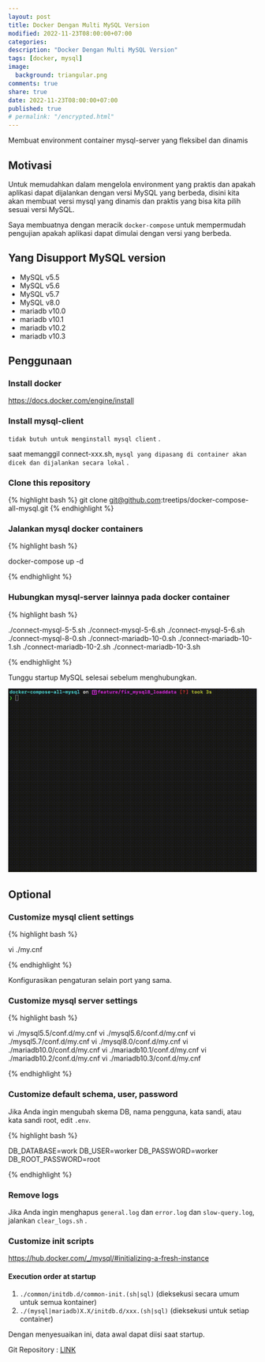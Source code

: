```yaml
---
layout: post
title: Docker Dengan Multi MySQL Version
modified: 2022-11-23T08:00:00+07:00
categories:
description: "Docker Dengan Multi MySQL Version"
tags: [docker, mysql]
image:
  background: triangular.png
comments: true
share: true
date: 2022-11-23T08:00:00+07:00
published: true
# permalink: "/encrypted.html"
---
```


Membuat environment container mysql-server yang fleksibel dan dinamis

## Motivasi

Untuk memudahkan dalam mengelola environment yang praktis dan apakah aplikasi dapat dijalankan dengan versi MySQL yang berbeda, disini kita akan membuat versi mysql yang dinamis dan praktis yang bisa kita pilih sesuai versi MySQL.

Saya membuatnya dengan meracik `docker-compose` untuk mempermudah pengujian apakah aplikasi dapat dimulai dengan versi yang berbeda.

## Yang Disupport MySQL version

- MySQL v5.5
- MySQL v5.6
- MySQL v5.7
- MySQL v8.0
- mariadb v10.0
- mariadb v10.1
- mariadb v10.2
- mariadb v10.3

## Penggunaan

### Install docker

https://docs.docker.com/engine/install

### Install mysql-client

`tidak butuh untuk menginstall mysql client` .

saat memanggil connect-xxx.sh, `mysql yang dipasang di container akan dicek dan dijalankan secara lokal` .

### Clone this repository

{% highlight bash %} 
git clone git@github.com:treetips/docker-compose-all-mysql.git
{% endhighlight %}

### Jalankan mysql docker containers

{% highlight bash %}

docker-compose up -d

{% endhighlight %}

### Hubungkan mysql-server lainnya pada docker container

{% highlight bash %}

./connect-mysql-5-5.sh
./connect-mysql-5-6.sh
./connect-mysql-5-6.sh
./connect-mysql-8-0.sh
./connect-mariadb-10-0.sh
./connect-mariadb-10-1.sh
./connect-mariadb-10-2.sh
./connect-mariadb-10-3.sh

{% endhighlight %}

Tunggu startup MySQL selesai sebelum menghubungkan.

<img src="/images/2022/startup_mysql.gif" alt="">

## Optional

### Customize mysql client settings

{% highlight bash %}

vi ./my.cnf

{% endhighlight %}

Konfigurasikan pengaturan selain port yang sama.

### Customize mysql server settings

{% highlight bash %}

vi ./mysql5.5/conf.d/my.cnf
vi ./mysql5.6/conf.d/my.cnf
vi ./mysql5.7/conf.d/my.cnf
vi ./mysql8.0/conf.d/my.cnf
vi ./mariadb10.0/conf.d/my.cnf
vi ./mariadb10.1/conf.d/my.cnf
vi ./mariadb10.2/conf.d/my.cnf
vi ./mariadb10.3/conf.d/my.cnf

{% endhighlight %}

### Customize default schema, user, password

Jika Anda ingin mengubah skema DB, nama pengguna, kata sandi, atau kata sandi root, edit `.env`.

{% highlight bash %}

DB_DATABASE=work
DB_USER=worker
DB_PASSWORD=worker
DB_ROOT_PASSWORD=root

{% endhighlight %}

### Remove logs

Jika Anda ingin menghapus `general.log` dan `error.log` dan `slow-query.log`, jalankan `clear_logs.sh` .

### Customize init scripts

https://hub.docker.com/_/mysql/#initializing-a-fresh-instance

#### Execution order at startup

1. `./common/initdb.d/common-init.(sh|sql)` (dieksekusi secara umum untuk semua kontainer)
1. `./(mysql|mariadb)X.X/initdb.d/xxx.(sh|sql)` (dieksekusi untuk setiap container)

Dengan menyesuaikan ini, data awal dapat diisi saat startup.

Git Repository : [LINK](https://github.com/danigunawan/docker-compose-all-mysql-versions)